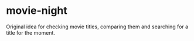 # movie-night
Original idea for checking movie titles, comparing them and searching for a title for the moment.
